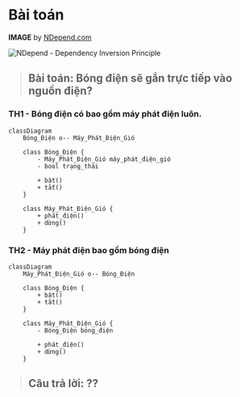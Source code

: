 # Bài toán

**IMAGE** by [NDepend.com](https://blog.ndepend.com/solid-design-the-dependency-inversion-principle-dip/)

![NDepend - Dependency Inversion Principle](https://blog.ndepend.com/wp-content/uploads/DIP.png)

> ## Bài toán: Bóng điện sẽ gắn trực tiếp vào nguồn điện?

### TH1 - Bóng điện có bao gồm máy phát điện luôn.

```mermaid
classDiagram
    Bóng_Điện o-- Máy_Phát_Điện_Gió

    class Bóng_Điện {
        - Máy_Phát_Điện_Gió máy_phát_điện_gió
        - bool trạng_thái

        + bật()
        + tắt()
    }

    class Máy_Phát_Điện_Gió {
        + phát_điện()
        + dừng()
    }
```

### TH2 - Máy phát điện bao gồm bóng điện
```mermaid
classDiagram
    Máy_Phát_Điện_Gió o-- Bóng_Điện

    class Bóng_Điện {
        + bật()
        + tắt()
    }

    class Máy_Phát_Điện_Gió {
        - Bóng_Điện bóng_điện
        
        + phát_điện()
        + dừng()
    }
```

> ## Câu trả lời: ??










































<!-- **IMAGE 1** by [DevIQ.com](https://deviq.com/principles/dependency-inversion-principle)

![DevIQ - Dependency Inversion Principle](https://deviq.com/static/ad798f1c95da21c81b1be504460264c7/7f61c/Dependency-Inversion-400x400.webp) -->